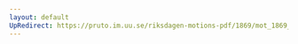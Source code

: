 ```yaml
---
layout: default
UpRedirect: https://pruto.im.uu.se/riksdagen-motions-pdf/1869/mot_1869__ak__21.pdf
---
```

